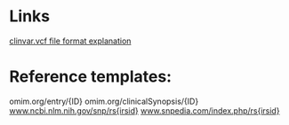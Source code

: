 
# Links

[clinvar.vcf file format explanation](https://ftp.ncbi.nlm.nih.gov/pub/clinvar/README_VCF.txt)


# Reference templates:

omim.org/entry/{ID}
omim.org/clinicalSynopsis/{ID}
www.ncbi.nlm.nih.gov/snp/rs{irsid}
www.snpedia.com/index.php/rs{irsid}
